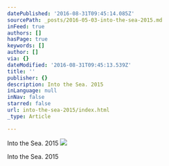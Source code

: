 ```yaml
---
datePublished: '2016-08-31T09:45:14.085Z'
sourcePath: _posts/2016-05-03-into-the-sea-2015.md
inFeed: true
authors: []
hasPage: true
keywords: []
author: []
via: {}
dateModified: '2016-08-31T09:45:13.539Z'
title: ''
publisher: {}
description: Into the Sea. 2015
inLanguage: null
inNav: false
starred: false
url: into-the-sea-2015/index.html
_type: Article

---
```

Into the Sea. 2015
![](https://the-grid-user-content.s3-us-west-2.amazonaws.com/def40105-117b-4304-8050-40b980218a85.jpg)

Into the Sea. 2015